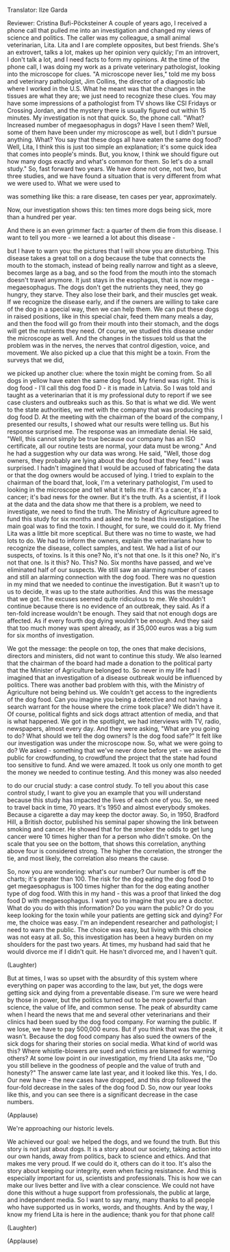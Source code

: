 

Translator: Ilze Garda

Reviewer: Cristina Bufi-Pöcksteiner
A couple of years ago,
I received a phone call
that pulled me into an investigation
and changed my views
of science and politics.
The caller was my colleague,
a small animal veterinarian, Lita.
Lita and I are complete opposites,
but best friends.
She&#39;s an extrovert, talks a lot,
makes up her opinion very quickly;
I&#39;m an introvert, I don&#39;t talk a lot,
and I need facts to form my opinions.
At the time of the phone call,
I was doing my work
as a private veterinary pathologist,
looking into the microscope for clues.
&quot;A microscope never lies,&quot;
told me my boss and veterinary
pathologist, Jim Collins,
the director of a diagnostic lab
where I worked in the U.S.
What he meant was that the changes
in the tissues are what they are;
we just need to recognize these clues.
You may have some impressions
of a pathologist
from TV shows like CSI Fridays
or Crossing Jordan,
and the mystery there is usually
figured out within 15 minutes.
My investigation is not that quick.
So, the phone call.
&quot;What? Increased number
of megaesophagus in dogs?
Have I seen them?
Well, some of them have been
under my microscope as well,
but I didn&#39;t pursue anything.
What? You say that these dogs
all have eaten the same dog food?
Well, Lita, I think this is
just too simple an explanation;
it&#39;s some quick idea
that comes into people&#39;s minds.
But, you know,
I think we should figure out
how many dogs exactly
and what&#39;s common for them.
So let&#39;s do a small study.&quot;
So, fast forward two years.
We have done not one, not two,
but three studies,
and we have found a situation
that is very different
from what we were used to.
What we were used to

was something like this:
a rare disease,
ten cases per year, approximately.

Now, our investigation shows this:
ten times more dogs being sick,
more than a hundred per year.

And there is an even grimmer fact:
a quarter of them die from this disease.
I want to tell you more -
we learned a lot about this disease -

but I have to warn you: the pictures
that I will show you are disturbing.
This disease takes a great toll on a dog
because the tube that connects
the mouth to the stomach,
instead of being really narrow
and tight as a sleeve,
becomes large as a bag,
and so the food from the mouth
into the stomach doesn&#39;t travel anymore.
It just stays in the esophagus,
that is now mega - megaesophagus.
The dogs don&#39;t get
the nutrients they need,
they go hungry, they starve.
They also lose their bark,
and their muscles get weak.
If we recognize the disease early,
and if the owners are willing
to take care of the dog in a special way,
then we can help them.
We can put these dogs in raised positions,
like in this special chair,
feed them many meals a day,
and then the food will go
from their mouth into their stomach,
and the dogs will get
the nutrients they need.
Of course, we studied this disease
under the microscope as well.
And the changes in the tissues told us
that the problem was in the nerves,
the nerves that control digestion,
voice, and movement.
We also picked up a clue
that this might be a toxin.
From the surveys that we did,

we picked up another clue:
where the toxin might be coming from.
So all dogs in yellow
have eaten the same dog food.
My friend was right.
This is dog food -
I&#39;ll call this dog food D -
it is made in Latvia.
So I was told and taught as a veterinarian
that it is my professional duty
to report if we see case clusters
and outbreaks such as this.
So that is what we did.
We went to the state authorities,
we met with the company
that was producing this dog food D.
At the meeting with the chairman
of the board of the company,
I presented our results, I showed
what our results were telling us.
But his response surprised me.
The response was an immediate denial.
He said, &quot;Well, this cannot simply be true
because our company
has an ISO certificate,
all our routine tests are normal,
your data must be wrong.&quot;
And he had a suggestion
why our data was wrong.
He said, &quot;Well, those dog owners,
they probably are lying
about the dog food that they feed.&quot;
I was surprised.
I hadn&#39;t imagined
that I would be accused
of fabricating the data
or that the dog owners
would be accused of lying.
I tried to explain
to the chairman of the board
that, look, I&#39;m a veterinary pathologist,
I&#39;m used to looking in the microscope
and tell what it tells me.
If it&#39;s a cancer, it&#39;s a cancer;
it&#39;s bad news for the owner.
But it&#39;s the truth.
As a scientist, if I look at the data
and the data show me
that there is a problem,
we need to investigate,
we need to find the truth.
The Ministry of Agriculture
agreed to fund this study for six months
and asked me to head this investigation.
The main goal was to find the toxin.
I thought, for sure, we could do it.
My friend Lita
was a little bit more sceptical.
But there was no time to waste,
we had lots to do.
We had to inform the owners,
explain the veterinarians
how to recognize the disease,
collect samples, and test.
We had a list of our suspects, of toxins.
Is it this one? No, it&#39;s not that one.
Is it this one? No, it&#39;s not that one.
Is it this? No.
This? No.
Six months have passed,
and we&#39;ve eliminated half of our suspects.
We still saw an alarming number of cases
and still an alarming connection
with the dog food.
There was no question in my mind that
we needed to continue the investigation.
But it wasn&#39;t up to us to decide,
it was up to the state authorities.
And this was the message that we got.
The excuses seemed quite ridiculous to me.
We shouldn&#39;t continue
because there is no evidence
of an outbreak, they said.
As if a ten-fold increase
wouldn&#39;t be enough.
They said that not enough
dogs are affected.
As if every fourth dog dying
wouldn&#39;t be enough.
And they said that too much money
was spent already,
as if 35,000 euros was a big sum
for six months of investigation.

We got the message: the people on top,
the ones that make decisions,
directors and ministers,
did not want to continue this study.
We also learned
that the chairman of the board had made
a donation to the political party
that the Minister of Agriculture
belonged to.
So never in my life had I imagined
that an investigation
of a disease outbreak
would be influenced by politics.
There was another bad problem with this,
with the Ministry of Agriculture
not being behind us.
We couldn&#39;t get access
to the ingredients of the dog food.
Can you imagine you being a detective
and not having a search warrant
for the house where the crime took place?
We didn&#39;t have it.
Of course, political fights and sick dogs
attract attention of media,
and that is what happened.
We got in the spotlight,
we had interviews with TV, radio,
newspapers, almost every day.
And they were asking,
&quot;What are you going to do?
What should we tell the dog owners?
Is the dog food safe?&quot;
It felt like our investigation
was under the microscope now.
So, what we were going to do?
We asked - something
that we&#39;ve never done before yet -
we asked the public for crowdfunding,
to crowdfund the project that the state
had found too sensitive to fund.
And we were amazed.
It took us only one month to get
the money we needed to continue testing.
And this money was also needed

to do our crucial study:
a case control study.
To tell you about this case control study,
I want to give you an example
that you will understand
because this study has impacted
the lives of each one of you.
So, we need to travel back in time,
70 years.
It&#39;s 1950 and almost everybody smokes.
Because a cigarette a day
may keep the doctor away.
So, in 1950, Bradford Hill,
a British doctor,
published his seminal paper showing
the link between smoking and cancer.
He showed that for the smoker
the odds to get lung cancer
were 10 times higher
than for a person who didn&#39;t smoke.
On the scale that you see on the bottom,
that shows this correlation,
anything above four is considered strong.
The higher the correlation,
the stronger the tie,
and most likely, the correlation
also means the cause.

So, now you are wondering:
what&#39;s our number?
Our number is off the charts;
it&#39;s greater than 100.
The risk for the dog eating the dog food D
to get megaesophagus is 100 times higher
than for the dog eating
another type of dog food.
With this in my hand -
this was a proof that linked
the dog food D with megaesophagus.
I want you to imagine
that you are a doctor.
What do you do with this information?
Do you warn the public?
Or do you keep looking for the toxin
while your patients
are getting sick and dying?
For me, the choice was easy.
I&#39;m an independent
researcher and pathologist;
I need to warn the public.
The choice was easy,
but living with this choice
was not easy at all.
So, this investigation has been
a heavy burden on my shoulders
for the past two years.
At times, my husband had said
that he would divorce me if I didn&#39;t quit.
He hasn&#39;t divorced me, and I haven&#39;t quit.

(Laughter)

But at times, I was so upset
with the absurdity of this system
where everything on paper
was according to the law,
but yet, the dogs were getting sick
and dying from a preventable disease.
I&#39;m sure we were heard
by those in power,
but the politics turned out
to be more powerful
than science, the value of life,
and common sense.
The peak of absurdity came
when I heard the news
that me and several other
veterinarians and their clinics
had been sued by the dog food company.
For warning the public.
If we lose, we have to pay 500,000 euros.
But if you think
that was the peak, it wasn&#39;t.
Because the dog food company
has also sued the owners of the sick dogs
for sharing their stories on social media.
What kind of world was this?
Where whistle-blowers are sued
and victims are blamed for warning others?
At some low point in our investigation,
my friend Lita asks me,
&quot;Do you still believe
in the goodness of people
and the value of truth and honesty?&quot;
The answer came late last year,
and it looked like this.
Yes, I do.
Our new have - 
the new cases have dropped,
and this drop followed
the four-fold decrease
in the sales of the dog food D.
So, now our year looks like this,
and you can see
there is a significant decrease
in the case numbers.

(Applause)

We&#39;re approaching our historic levels.

We achieved our goal:
we helped the dogs,
and we found the truth.
But this story is not just about dogs.
It is a story about our society,
taking action into our own hands,
away from politics,
back to science and ethics.
And that makes me very proud.
If we could do it, others can do it too.
It&#39;s also the story
about keeping our integrity,
even when facing resistance.
And this is especially important for us,
scientists and professionals.
This is how we can make our lives better
and live with a clear conscience.
We could not have done this
without a huge support from professionals,
the public at large,
and independent media.
So I want to say many, many thanks
to all people who have supported us
in works, words, and thoughts.
And by the way, I know my friend Lita
is here in the audience;
thank you for that phone call!

(Laughter)


(Applause)

